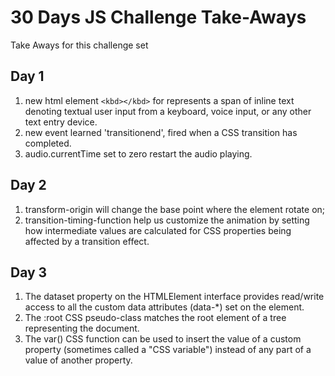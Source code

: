 # 30 Days JS Challenge Take-Aways

Take Aways for this challenge set

## Day 1

1. new html element `<kbd></kbd>` for represents a span of inline text denoting textual user input from a keyboard, voice input, or any other text entry device.
2. new event learned 'transitionend', fired when a CSS transition has completed.
3. audio.currentTime set to zero restart the audio playing.

## Day 2

1. transform-origin will change the base point where the element rotate on;
2. transition-timing-function help us customize the animation by setting how intermediate values are calculated for CSS properties being affected by a transition effect.

## Day 3

1. The dataset property on the HTMLElement interface provides read/write access to all the custom data attributes (data-\*) set on the element.
2. The :root CSS pseudo-class matches the root element of a tree representing the document.
3. The var() CSS function can be used to insert the value of a custom property (sometimes called a "CSS variable") instead of any part of a value of another property.
